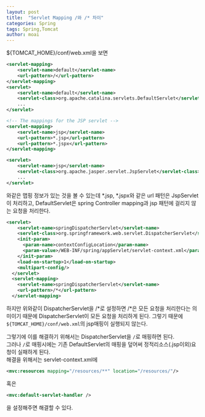 ```yaml
---
layout: post
title:  "Servlet Mapping /와 /* 차이"
categories: Spring
tags: Spring,Tomcat
author: moai
---
```

${TOMCAT_HOME}/conf/web.xml을 보면
```xml
<servlet-mapping>
    <servlet-name>default</servlet-name>
    <url-pattern>/</url-pattern>
</servlet-mapping>
<servlet>
	<servlet-name>default</servlet-name>
	<servlet-class>org.apache.catalina.servlets.DefaultServlet</servlet-class>
	...
</servlet>

<!-- The mappings for the JSP servlet -->
<servlet-mapping>
    <servlet-name>jsp</servlet-name>
    <url-pattern>*.jsp</url-pattern>
    <url-pattern>*.jspx</url-pattern>
</servlet-mapping>

<servlet>
	<servlet-name>jsp</servlet-name>
	<servlet-class>org.apache.jasper.servlet.JspServlet</servlet-class>
	...
</servlet>
```




와같은 맵핑 정보가 있는 것을 볼 수 있는데 *.jsp, *.jspx와 같은 url 패턴은
JspServlet이 처리하고, DefaultServlet은 spring Controller mapping과 jsp 패턴에
걸리지 않는 요청을 처리한다.

```xml
<servlet>
    <servlet-name>springDispatcherServlet</servlet-name>
    <servlet-class>org.springframework.web.servlet.DispatcherServlet</servlet-class>
    <init-param>
      <param-name>contextConfigLocation</param-name>
      <param-value>/WEB-INF/spring/appServlet/servlet-context.xml</param-value>
    </init-param>
    <load-on-startup>1</load-on-startup>
    <multipart-config/>
  </servlet>
  <servlet-mapping>
    <servlet-name>springDispatcherServlet</servlet-name>
    <url-pattern>/*</url-pattern>
  </servlet-mapping>
```
하지만 위와같이 DispatcherServlet을 /*로 설정하면 /*은 모든 요청을 처리한다는 의미이기 때문에
DispatcherServlet이 모든 요청을 처리하게 된다. 그렇기 때문에 `${TOMCAT_HOME}/conf/web.xml`의 jsp매핑이 실행되지 않는다.
  
그렇기에 이를 해결하기 위해서는 DispatcherServlet을  `/`로 매핑하면 된다.  
그러나 `/`로 매핑시에는 기존 DefaultServlet의 매핑을 덮어써 정적리소스(.jsp이외)요청이 실패하게 된다.  
해결을 위해서는 servlet-context.xml에 
```xml
<mvc:resources mapping="/resources/**" location="/resources/"/>
```
혹은
```xml
<mvc:default-servlet-handler />
```
을 설정해주면 해결할 수 있다.



                                             
                                             
